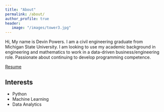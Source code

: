 ```yaml
---
title: "About"
permalink: /about/
author_profile: true
header:
   image: "/images/tower3.jpg"
---
```


Hi, My name is Devin Powers. I am a civil engineering graduate from Michigan State University. I am looking to use my academic background in engineering and mathematics to work in a data-driven business/engineering role. Passionate about continuing to develop programming competence.


[Resume](/resume/Devin_Powers_Resume.pdf)

## Interests

* Python
* Machine Learning
* Data Analytics



